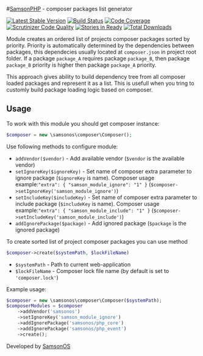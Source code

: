 #[SamsonPHP](http://samsonphp.com/) - composer packages list generator

[![Latest Stable Version](https://poser.pugx.org/samsonphp/composer/v/stable.svg)](https://packagist.org/packages/samsonphp/composer) 
[![Build Status](https://travis-ci.org/SamsonPHP/composer.svg?branch=1.0.11)](https://travis-ci.org/SamsonPHP/composer)
[![Code Coverage](https://scrutinizer-ci.com/g/samsonphp/composer/badges/coverage.png?b=master)](https://scrutinizer-ci.com/g/samsonphp/composer/?branch=master)
[![Scrutinizer Code Quality](https://scrutinizer-ci.com/g/samsonphp/composer/badges/quality-score.png?b=master)](https://scrutinizer-ci.com/g/samsonphp/composer/?branch=master)
[![Stories in Ready](https://badge.waffle.io/samsonphp/composer.png?label=ready&title=Ready)](https://waffle.io/samsonphp/composer)
[![Total Downloads](https://poser.pugx.org/samsonphp/composer/downloads.svg)](https://packagist.org/packages/samsonphp/composer)


Module creates an ordered list of projects composer packages sorted by priority.
Priority is automatically determined by the dependencies between packages, this dependecies usually located at ```composer.json``` in project root folder. If a package ```package_A``` requires package ```package_B```, then package ```package_B``` priority is higher then package ```package_A``` priority. 

This approach gives ability to build dependency tree from all composer loaded packages and represent it as a list. This is usefull when you tring to customly build package loading logic based on composer.

## Usage

To work with this module you should get composer instance:
```php
$composer = new \samsonos\composer\Composer();
``` 
    
Use following methods to configure module:
  * ```addVendor($vendor)``` - Add available vendor (```$vendor``` is the available vendor)
  * ```setIgnoreKey($ignoreKey)``` - Set name of composer extra parameter to ignore package (```$ignoreKey``` is name). Composer usage example:```"extra": { "samson_module_ignore": "1" }``` (```$composer->setIgnoreKey('samson_module_ignore')```)  
  * ```setIncludeKey($includeKey)``` - Set name of composer extra parameter to include package (```$includeKey``` is name). Composer usage example:```"extra": { "samson_module_include": "1" }``` (```$composer->setIncludeKey('samson_module_include')```)
  * ```addIgnorePackage($package)``` - Add ignored package (```$package``` is the ignored package)
    
To create sorted list of project composer packages you can use method 
```php
$composer->create($systemPath, $lockFileName)
```
  * ```$systemPath``` - Path to current web-application
  * ```$lockFileName``` - Composer lock file name (by default is set to ```'composer.lock'```)
  
Example usage:
```php
$composer = new \samsonos\composer\Composer($systemPath);
$composerModules = $composer
    ->addVendor('samsonos')
    ->setIgnoreKey('samson_module_ignore')
    ->addIgnorePackage('samsonos/php_core')
    ->addIgnorePackage('samsonos/php_event') 
    ->create();
```

Developed by [SamsonOS](http://samsonos.com/)
